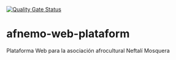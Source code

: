 [![Quality Gate Status](https://sonarcloud.io/api/project_badges/measure?project=aafnemo_afnemo-web-plataform&metric=alert_status)](https://sonarcloud.io/dashboard?id=aafnemo_afnemo-web-plataform)
# afnemo-web-plataform
Plataforma Web para la asociación afrocultural Neftalí Mosquera

